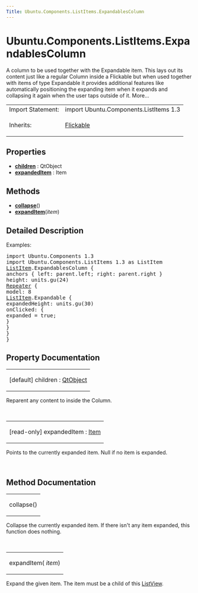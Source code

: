```yaml
---
Title: Ubuntu.Components.ListItems.ExpandablesColumn
---
```


# Ubuntu.Components.ListItems.ExpandablesColumn

<span class="subtitle"></span>
<!-- $$$ExpandablesColumn-brief -->
<p>A column to be used together with the Expandable item. This lays out its content just like a regular Column inside a Flickable but when used together with items of type Expandable it provides additional features like automatically positioning the expanding item when it expands and collapsing it again when the user taps outside of it. More...</p>
<!-- @@@ExpandablesColumn -->
<table class="alignedsummary">
<tr><td class="memItemLeft rightAlign topAlign"> Import Statement:</td><td class="memItemRight bottomAlign"> import Ubuntu.Components.ListItems 1.3</td></tr><tr><td class="memItemLeft rightAlign topAlign"> Inherits:</td><td class="memItemRight bottomAlign"> <p><a href="../sdk-14.10/QtQuick.Flickable.md">Flickable</a></p>
</td></tr></table><ul>
</ul>
<h2 id="properties">Properties</h2>
<ul>
<li class="fn"><b><b><a href="#children-prop">children</a></b></b> : QtObject</li>
<li class="fn"><b><b><a href="#expandedItem-prop">expandedItem</a></b></b> : Item</li>
</ul>
<h2 id="methods">Methods</h2>
<ul>
<li class="fn"><b><b><a href="#collapse-method">collapse</a></b></b>()</li>
<li class="fn"><b><b><a href="#expandItem-method">expandItem</a></b></b>(<i>item</i>)</li>
</ul>
<!-- $$$ExpandablesColumn-description -->
<h2 id="details">Detailed Description</h2>
</p>
<p>Examples:</p>
<pre class="qml">import Ubuntu.Components 1.3
import Ubuntu.Components.ListItems 1.3 as ListItem
<span class="type"><a href="Ubuntu.Components.ListItem.md">ListItem</a></span>.ExpandablesColumn {
<span class="type">anchors</span> { <span class="name">left</span>: <span class="name">parent</span>.<span class="name">left</span>; <span class="name">right</span>: <span class="name">parent</span>.<span class="name">right</span> }
<span class="name">height</span>: <span class="name">units</span>.<span class="name">gu</span>(<span class="number">24</span>)
<span class="type"><a href="../sdk-14.10/QtQuick.Repeater.md">Repeater</a></span> {
<span class="name">model</span>: <span class="number">8</span>
<span class="type"><a href="Ubuntu.Components.ListItem.md">ListItem</a></span>.Expandable {
<span class="name">expandedHeight</span>: <span class="name">units</span>.<span class="name">gu</span>(<span class="number">30</span>)
<span class="name">onClicked</span>: {
<span class="name">expanded</span> <span class="operator">=</span> <span class="number">true</span>;
}
}
}
}</pre>
<!-- @@@ExpandablesColumn -->
<h2>Property Documentation</h2>
<!-- $$$children -->
<table class="qmlname"><tr valign="top" id="children-prop"><td class="tblQmlPropNode"><p><span class="qmldefault">[default] </span><span class="name">children</span> : <span class="type"><a href="../sdk-14.10/QtQml.QtObject.md">QtObject</a></span></p></td></tr></table><p>Reparent any content to inside the Column.</p>
<!-- @@@children -->
<br/>
<!-- $$$expandedItem -->
<table class="qmlname"><tr valign="top" id="expandedItem-prop"><td class="tblQmlPropNode"><p><span class="qmlreadonly">[read-only] </span><span class="name">expandedItem</span> : <span class="type"><a href="../sdk-14.10/QtQuick.Item.md">Item</a></span></p></td></tr></table><p>Points to the currently expanded item. Null if no item is expanded.</p>
<!-- @@@expandedItem -->
<br/>
<h2>Method Documentation</h2>
<!-- $$$collapse -->
<table class="qmlname"><tr valign="top" id="collapse-method"><td class="tblQmlFuncNode"><p><span class="name">collapse</span>()</p></td></tr></table><p>Collapse the currently expanded item. If there isn't any item expanded, this function does nothing.</p>
<!-- @@@collapse -->
<br/>
<!-- $$$expandItem -->
<table class="qmlname"><tr valign="top" id="expandItem-method"><td class="tblQmlFuncNode"><p><span class="name">expandItem</span>(<i> item</i>)</p></td></tr></table><p>Expand the given item. The item must be a child of this <a href="../sdk-14.10/QtQuick.ListView.md">ListView</a>.</p>
<!-- @@@expandItem -->
<br/>
